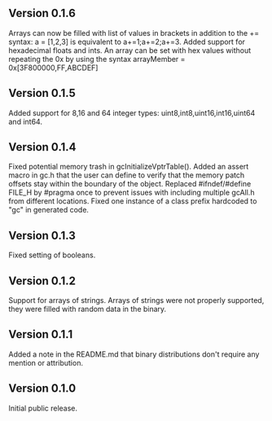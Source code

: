 ## Version 0.1.6
Arrays can now be filled with list of values in brackets in addition to the += syntax: a = [1,2,3] is equivalent to a+=1;a+=2;a+=3.
Added support for hexadecimal floats and ints. An array can be set with hex values without repeating the 0x by using the syntax arrayMember = 0x[3F800000,FF,ABCDEF]

## Version 0.1.5
Added support for 8,16 and 64 integer types: uint8,int8,uint16,int16,uint64 and int64.

## Version 0.1.4
Fixed potential memory trash in gcInitializeVptrTable().
Added an assert macro in gc.h that the user can define to verify that the memory patch offsets stay within the boundary of the object.
Replaced #ifndef/#define FILE_H by #pragma once to prevent issues with including multiple gcAll.h from different locations.
Fixed one instance of a class prefix hardcoded to "gc" in generated code.

## Version 0.1.3
Fixed setting of booleans.

## Version 0.1.2
Support for arrays of strings. Arrays of strings were not properly supported, they were filled with random data in the binary.

## Version 0.1.1
Added a note in the README.md that binary distributions don't require any mention or attribution.

## Version 0.1.0
Initial public release.
